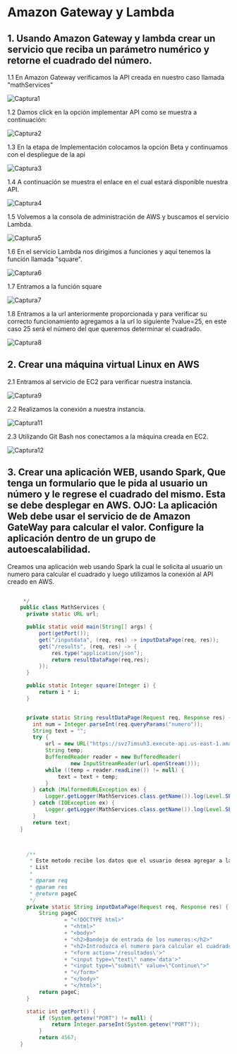 # Amazon Gateway y Lambda

## 1. Usando Amazon Gateway y lambda crear un servicio que reciba un parámetro numérico y retorne el cuadrado del número.

1.1 En Amazon Gateway verificamos la API creada en nuestro caso llamada "mathServices"

![Captura1](https://user-images.githubusercontent.com/48154086/77790686-41ee4a00-7033-11ea-9fc3-c7a0ab2b0a26.PNG)

1.2 Damos click en la opción implementar API como se muestra a continuación:

![Captura2](https://user-images.githubusercontent.com/48154086/77790690-4450a400-7033-11ea-82e3-70a8a286f80c.PNG)

1.3 En la etapa de Implementación colocamos la opción Beta y continuamos con el despliegue de la api

![Captura3](https://user-images.githubusercontent.com/48154086/77790693-44e93a80-7033-11ea-84e3-85a8957731e6.PNG)

1.4 A continuación se muestra el enlace en el cual estará disponible nuestra API. 

![Captura4](https://user-images.githubusercontent.com/48154086/77790695-4581d100-7033-11ea-8284-6ab5274b734d.PNG)

1.5 Volvemos a la consola de administración de AWS y buscamos el servicio Lambda. 

![Captura5](https://user-images.githubusercontent.com/48154086/77790698-46b2fe00-7033-11ea-966a-cee339061ea1.PNG)

1.6 En el servicio Lambda nos dirigimos a funciones y aquí tenemos la función llamada "square".

![Captura6](https://user-images.githubusercontent.com/48154086/77790699-474b9480-7033-11ea-82d1-3a5636fbdbf6.PNG)

1.7 Entramos a la función square

![Captura7](https://user-images.githubusercontent.com/48154086/77790702-49155800-7033-11ea-8532-2ab3cb4622c3.PNG)

1.8 Entramos a la url anteriormente proporcionada y para verificar su correcto funcionamiento agregamos a la url lo siguiente ?value=25, en este caso 25 será el número del que queremos determinar el cuadrado.  

![Captura8](https://user-images.githubusercontent.com/48154086/77790704-4a468500-7033-11ea-84e4-729c2f27af15.PNG)

## 2. Crear una máquina virtual Linux en AWS

2.1 Entramos al servicio de EC2 para verificar nuestra instancia.

![Captura9](https://user-images.githubusercontent.com/48154086/77794253-8da3f200-7039-11ea-8df6-e2e00e2118c2.PNG)

2.2 Realizamos la conexión a nuestra instancia.

![Captura11](https://user-images.githubusercontent.com/48154086/77794254-8e3c8880-7039-11ea-800b-50ae1566cf28.PNG)

2.3 Utilizando Git Bash nos conectamos a la máquina creada en EC2.

![Captura12](https://user-images.githubusercontent.com/48154086/77805569-365d4c00-7050-11ea-8f45-667820544125.PNG)

## 3. Crear una aplicación WEB, usando Spark, Que tenga un formulario que le pida al usuario un número y le regrese el cuadrado del mismo. Esta se debe desplegar en AWS. OJO: La aplicación Web debe usar el servicio de de Amazon GateWay para calcular el valor. Configure la aplicación dentro de un grupo de autoescalabilidad.

Creamos una aplicación web usando Spark la cual le solicita al usuario un numero para calcular el cuadrado y luego utilizamos la conexión al API creado en AWS. 

``` java
    
     */
    public class MathServices {
      private static URL url;

      public static void main(String[] args) {
          port(getPort());
          get("/inputdata", (req, res) -> inputDataPage(req, res));
          get("/results", (req, res) -> {
              res.type("application/json");
              return resultDataPage(req,res);
          });
      }

      public static Integer square(Integer i) {
          return i * i;
      }


      private static String resultDataPage(Request req, Response res) {
        int num = Integer.parseInt(req.queryParams("numero"));
        String text = "";
        try {
            url = new URL("https://svz7imsuh3.execute-api.us-east-1.amazonaws.com/Beta" + "?value=" + num);
            String temp;
            BufferedReader reader = new BufferedReader(
                    new InputStreamReader(url.openStream()));
            while ((temp = reader.readLine()) != null) {
                text = text + temp;
            }
        } catch (MalformedURLException ex) {
            Logger.getLogger(MathServices.class.getName()).log(Level.SEVERE, null, ex);
        } catch (IOException ex) {
            Logger.getLogger(MathServices.class.getName()).log(Level.SEVERE, null, ex);
        }
        return text;
    }



      /**
       * Este metodo recibe los datos que el usuario desea agregar a la Linked
       * List
       *
       * @param req
       * @param res
       * @return pageC
       */
      private static String inputDataPage(Request req, Response res) {
          String pageC
                  = "<!DOCTYPE html>"
                  + "<html>"
                  + "<body>"
                  + "<h2>Bandeja de entrada de los numeros:</h2>"
                  + "<h2>Introduzca el numero para calcular el cuadrado</h2>"
                  + "<form action='/resultados\'>"
                  + "<input type=\"text\" name='data'>"
                  + "<input type=\"submit\" value=\"Continue\">"
                  + "</form>"
                  + "</body>"
                  + "</html>";
          return pageC;
      }

      static int getPort() {
          if (System.getenv("PORT") != null) {
              return Integer.parseInt(System.getenv("PORT"));
          }
          return 4567;
    }
    
```



